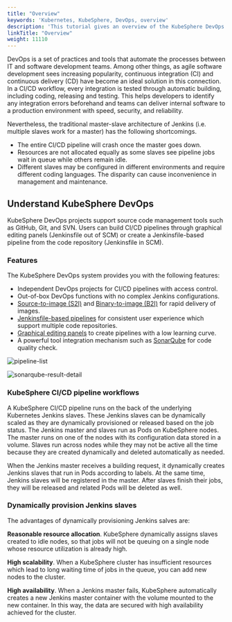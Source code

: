 ```yaml
---
title: "Overview"
keywords: 'Kubernetes, KubeSphere, DevOps, overview'
description: 'This tutorial gives an overview of the KubeSphere DevOps system.'
linkTitle: "Overview"
weight: 11110
---
```


DevOps is a set of practices and tools that automate the processes between IT and software development teams. Among other things, as agile software development sees increasing popularity, continuous integration (CI) and continuous delivery (CD) have become an ideal solution in this connection. In a CI/CD workflow, every integration is tested through automatic building, including coding, releasing and testing. This helps developers to identify any integration errors beforehand and teams can deliver internal software to a production environment with speed, security, and reliability.

Nevertheless, the traditional master-slave architecture of Jenkins (i.e. multiple slaves work for a master) has the following shortcomings.

- The entire CI/CD pipeline will crash once the master goes down.
- Resources are not allocated equally as some slaves see pipeline jobs wait in queue while others remain idle.
- Different slaves may be configured in different environments and require different coding languages. The disparity can cause inconvenience in management and maintenance. 

## Understand KubeSphere DevOps

KubeSphere DevOps projects support source code management tools such as GitHub, Git, and SVN. Users can build CI/CD pipelines through graphical editing panels (Jenkinsfile out of SCM) or create a Jenkinsfile-based pipeline from the code repository (Jenkinsfile in SCM).

### Features

The KubeSphere DevOps system provides you with the following features:

- Independent DevOps projects for CI/CD pipelines with access control.
- Out-of-box DevOps functions with no complex Jenkins configurations.
- [Source-to-image (S2I)](../../../project-user-guide/image-builder/source-to-image/) and [Binary-to-image (B2I)](../../../project-user-guide/image-builder/binary-to-image/) for rapid delivery of images.
- [Jenkinsfile-based pipelines](../../../devops-user-guide/how-to-use/create-a-pipeline-using-jenkinsfile/) for consistent user experience which support multiple code repositories.
- [Graphical editing panels](../../../devops-user-guide/how-to-use/create-a-pipeline-using-graphical-editing-panel/) to create pipelines with a low learning curve.
- A powerful tool integration mechanism such as [SonarQube](../../../devops-user-guide/how-to-integrate/sonarqube/) for code quality check.

![pipeline-list](/images/docs/devops-user-guide/understand-and-manage-devops-projects/overview/pipeline-list.jpg)

![sonarqube-result-detail](/images/docs/devops-user-guide/understand-and-manage-devops-projects/overview/sonarqube-result-detail.jpg)

### KubeSphere CI/CD pipeline workflows

A KubeSphere CI/CD pipeline runs on the back of the underlying Kubernetes Jenkins slaves. These Jenkins slaves can be dynamically scaled as they are dynamically provisioned or released based on the job status. The Jenkins master and slaves run as Pods on KubeSphere nodes. The master runs on one of the nodes with its configuration data stored in a volume. Slaves run across nodes while they may not be active all the time because they are created dynamically and deleted automatically as needed.

When the Jenkins master receives a building request, it dynamically creates Jenkins slaves that run in Pods according to labels. At the same time, Jenkins slaves will be registered in the master. After slaves finish their jobs, they will be released and related Pods will be deleted as well.

### Dynamically provision Jenkins slaves

The advantages of dynamically provisioning Jenkins salves are:

**Reasonable resource allocation**. KubeSphere dynamically assigns slaves created to idle nodes, so that jobs will not be queuing on a single node whose resource utilization is already high.

**High scalability**. When a KubeSphere cluster has insufficient resources which lead to long waiting time of jobs in the queue, you can add new nodes to the cluster.

**High availability**. When a Jenkins master fails, KubeSphere automatically creates a new Jenkins master container with the volume mounted to the new container. In this way, the data are secured with high availability achieved for the cluster.